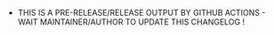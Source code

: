 - THIS IS A PRE-RELEASE/RELEASE OUTPUT BY GITHUB ACTIONS - WAIT MAINTAINER/AUTHOR TO UPDATE THIS CHANGELOG !
